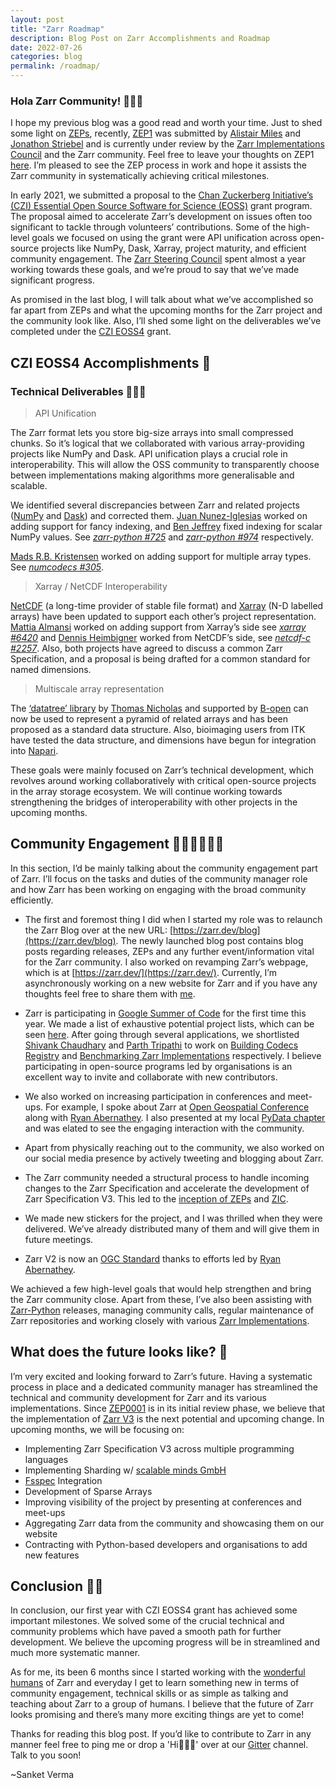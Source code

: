 ```yaml
---
layout: post
title: "Zarr Roadmap"
description: Blog Post on Zarr Accomplishments and Roadmap
date: 2022-07-26
categories: blog
permalink: /roadmap/
---
```


### Hola Zarr Community! 🙋🏻‍♂️

I hope my previous blog was a good read and worth your time. Just to shed some
light on [ZEPs](https://zarr.dev/blog/zep-inception/), recently, [ZEP1](https://zarr.dev/zeps/draft/ZEP0001.html) was submitted by [Alistair Miles](https://github.com/alimanfoo) and [Jonathon Striebel](https://github.com/jstriebel) and is currently under review by the [Zarr Implementations Council](https://github.com/zarr-developers/governance/blob/main/GOVERNANCE.md#zarr-implementation-council-zic) and the Zarr community.
Feel free to leave your thoughts on ZEP1 [here](https://github.com/zarr-developers/zarr-specs/pull/149). I’m pleased to see the
ZEP process in work and hope it assists the Zarr community in systematically
achieving critical milestones.

In early 2021, we submitted a proposal to the [Chan Zuckerberg Initiative’s
(CZI) Essential Open Source Software for Science (EOSS)](https://chanzuckerberg.com/eoss/) grant program. The proposal
aimed to accelerate Zarr’s development on issues often too significant to
tackle through volunteers’ contributions. Some of the high-level goals we
focused on using the grant were API unification across open-source projects
like NumPy, Dask, Xarray, project maturity, and efficient community engagement.
The [Zarr Steering Council](https://github.com/zarr-developers/governance/blob/main/GOVERNANCE.md#zarr-steering-council) spent almost a year working towards these goals, and
we’re proud to say that we’ve made significant progress.

As promised in the last blog, I will talk about what we’ve accomplished so far
apart from ZEPs and what the upcoming months for the Zarr project and the
community look like. Also, I’ll shed some light on the deliverables we’ve
completed under the [CZI EOSS4](https://chanzuckerberg.com/eoss/proposals/?cycle=4) grant.

## CZI EOSS4 Accomplishments 📝

### Technical Deliverables 🧑🏻‍💻

> API Unification

The Zarr format lets you store big-size arrays into small compressed chunks. So
it’s logical that we collaborated with various array-providing projects like
NumPy and Dask. API unification plays a crucial role in interoperability. This
will allow the OSS community to transparently choose between implementations
making algorithms more generalisable and scalable.

We identified several discrepancies between Zarr and related projects ([NumPy](https://github.com/numpy/numpy) and 
[Dask](https://github.com/dask/dask)) and corrected them. [Juan Nunez-Iglesias](https://github.com/jni) 
worked on adding support for fancy indexing, and [Ben Jeffrey](https://github.com/benjeffery) 
fixed indexing for scalar NumPy values. See [*zarr-python #725*](https://github.com/zarr-developers/zarr-python/pull/725) 
and [*zarr-python #974*](https://github.com/zarr-developers/zarr-python/pull/974) respectively.

[Mads R.B. Kristensen](https://github.com/madsbk) worked on adding support for
multiple array types. See [*numcodecs #305*](https://github.com/zarr-developers/numcodecs/pull/305).

> Xarray / NetCDF Interoperability

[NetCDF](https://github.com/unidata/netcdf-c/) (a long-time provider of stable
file format) and [Xarray](https://github.com/pydata/xarray/) (N-D labelled
arrays) have been updated to support each other’s project representation.
[Mattia Almansi](https://github.com/malmans2) worked on adding support from
Xarray’s side see [*xarray #6420*](https://github.com/pydata/xarray/pull/6420) and [Dennis Heimbigner](https://github.com/DennisHeimbigner) 
worked from NetCDF’s side, see
[*netcdf-c #2257*](https://github.com/unidata/netcdf-c/pull/2257). Also, both
projects have agreed to discuss a common Zarr Specification, and a proposal is
being drafted for a common standard for named dimensions.

> Multiscale array representation

The [‘datatree’ library](https://github.com/xarray-contrib/datatree) by
[Thomas Nicholas](https://github.com/TomNicholas) and supported by [B-open](https://www.bopen.eu/) can now be used to represent a pyramid of related
arrays and has been proposed as a standard data structure. Also, bioimaging
users from ITK have tested the data structure, and dimensions have begun for
integration into [Napari](https://github.com/napari/napari).


These goals were mainly focused on Zarr’s technical development, which revolves
around working collaboratively with critical open-source projects in the array
storage ecosystem. We will continue working towards strengthening the bridges
of interoperability with other projects in the upcoming months.

## Community Engagement 👨‍👩‍👧‍👦🔗👫

In this section, I’d be mainly talking about the community engagement part of
Zarr. I’ll focus on the tasks and duties of the community manager role and how
Zarr has been working on engaging with the broad community efficiently.

- The first and foremost thing I did when I started my role was to relaunch the
  Zarr Blog over at the new URL: [https://zarr.dev/blog](https://zarr.dev/blog). The newly launched blog
  post contains blog posts regarding releases, ZEPs and any further
  event/information vital for the Zarr community. I also worked on revamping
  Zarr’s webpage, which is at [https://zarr.dev/](https://zarr.dev/). Currently, I’m asynchronously
  working on a new website for Zarr and if you have any thoughts feel free to
  share them with [me](mailto:svsanketverma5@gmail.com).

- Zarr is participating in [Google Summer of Code](https://summerofcode.withgoogle.com/) for the first time this year. We made
  a list of exhaustive potential project lists, which can be seen [here](https://github.com/zarr-developers/gsoc/blob/main/2022/ideas-list.md). After
  going through several applications, we shortlisted [Shivank Chaudhary](https://github.com/alt-shivam) and [Parth Tripathi](https://github.com/parthxtripathi/) to work on [Building Codecs Registry](https://summerofcode.withgoogle.com/programs/2022/projects/g4IPN5HL) and
  [Benchmarking Zarr Implementations](https://summerofcode.withgoogle.com/programs/2022/projects/qa93Xk9L) respectively. I
  believe participating in open-source programs led by organisations is an
  excellent way to invite and collaborate with new contributors.

- We also worked on increasing participation in conferences and meet-ups. For
  example, I spoke about Zarr at [Open Geospatial Conference](https://youtu.be/KiiKvXzhyMs) along with 
  [Ryan Abernathey](https://youtu.be/unGL07trSjA). I also presented at my local [PyData chapter](https://youtu.be/EDXxytmCGqw) 
  and was elated to see the engaging interaction with the community.

- Apart from physically reaching out to the community, we also worked on our
  social media presence by actively tweeting and blogging about Zarr.

- The Zarr community needed a structural process to handle incoming changes to
  the Zarr Specification and accelerate the development of Zarr Specification
  V3. This led to the [inception of ZEPs](https://zarr.dev/blog/zep-inception/) and
  [ZIC](https://github.com/zarr-developers/governance/blob/main/GOVERNANCE.md#zarr-implementation-council-zic).

- We made new stickers for the project, and I was thrilled when they were
  delivered. We’ve already distributed many of them and will give them in
  future meetings.

- Zarr V2 is now an [OGC Standard](https://portal.ogc.org/files/100727) thanks
  to efforts led by [Ryan Abernathey](https://github.com/rabernat/).


We achieved a few high-level goals that would help strengthen and bring the Zarr
community close. Apart from these, I’ve also been assisting with [Zarr-Python](https://github.com/zarr-developers/zarr-python)
releases, managing community calls, regular maintenance of Zarr repositories and working closely with
various [Zarr Implementations](https://github.com/zarr-developers/zarr_implementations).


## What does the future looks like? 🔮

I’m very excited and looking forward to Zarr’s future. Having a systematic
process in place and a dedicated community manager has streamlined the
technical and community development for Zarr and its various implementations.
Since [ZEP0001](https://github.com/zarr-developers/zarr-specs/pull/149) is in
its initial review phase, we believe that the implementation of [Zarr V3](https://zarr-specs.readthedocs.io/en/latest/core/v3.0.html) 
is the next potential and upcoming change. In upcoming months, we will be focusing on:

- Implementing Zarr Specification V3 across multiple programming languages
- Implementing Sharding w/ [scalable minds GmbH](https://scalableminds.com/)
- [Fsspec](https://github.com/fsspec/) Integration
- Development of Sparse Arrays
- Improving visibility of the project by presenting at conferences and meet-ups
- Aggregating Zarr data from the community and showcasing them on our website
- Contracting with Python-based developers and organisations to add new features

## Conclusion 🙌🏻

In conclusion, our first year with CZI EOSS4 grant has achieved some important
milestones. We solved some of the crucial technical and community problems
which have paved a smooth path for further development. We believe the upcoming
progress will be in streamlined and much more systematic manner.

As for me, its been 6 months since I started working with the [wonderful humans](https://gitter.im/zarr-developers/community#people)
of Zarr and everyday I get to learn something new in terms of community
engagement, technical skills or as simple as talking and teaching about Zarr to
a group of humans. I believe that the future of Zarr looks promising and
there’s many more exciting things are yet to come!

Thanks for reading this blog post. If you’d like to contribute to Zarr in any
manner feel free to ping me or drop a 'Hi🙋🏻‍♂️' over at our [Gitter](https://gitter.im/zarr-developers/community) channel. Talk to you soon! 

~Sanket Verma
